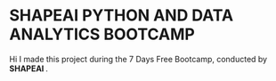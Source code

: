 # SHAPEAI PYTHON AND DATA ANALYTICS BOOTCAMP
Hi I made this project during the 7 Days Free Bootcamp, conducted by <b> SHAPEAI
</b>.
